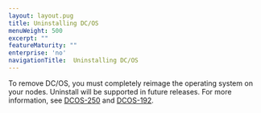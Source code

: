 ```yaml
---
layout: layout.pug
title: Uninstalling DC/OS
menuWeight: 500
excerpt: ""
featureMaturity: ""
enterprise: 'no'
navigationTitle:  Uninstalling DC/OS
---
```


<!-- This source repo for this topic is https://github.com/dcos/dcos-docs -->


To remove DC/OS, you must completely reimage the operating system on your nodes. Uninstall will be supported in future releases. For more information, see [DCOS-250](https://dcosjira.atlassian.net/browse/DCOS-250) and [DCOS-192](https://dcosjira.atlassian.net/browse/DCOS-192).
